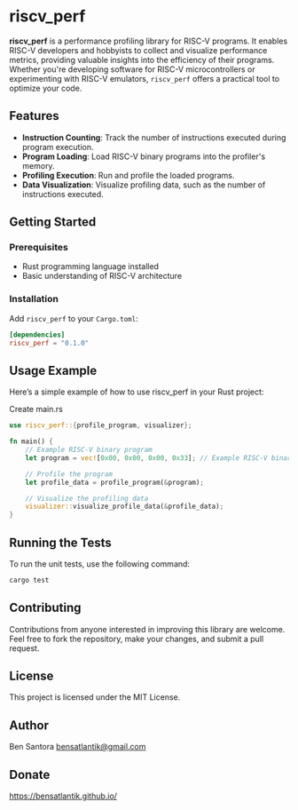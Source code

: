# riscv_perf

**riscv_perf** is a performance profiling library for RISC-V programs. It enables RISC-V developers and hobbyists to collect and visualize performance metrics, providing valuable insights into the efficiency of their programs. Whether you're developing software for RISC-V microcontrollers or experimenting with RISC-V emulators, `riscv_perf` offers a practical tool to optimize your code.

## Features
- **Instruction Counting**: Track the number of instructions executed during program execution.
- **Program Loading**: Load RISC-V binary programs into the profiler's memory.
- **Profiling Execution**: Run and profile the loaded programs.
- **Data Visualization**: Visualize profiling data, such as the number of instructions executed.

## Getting Started
### Prerequisites
- Rust programming language installed
- Basic understanding of RISC-V architecture

### Installation
Add `riscv_perf` to your `Cargo.toml`:
```toml
[dependencies]
riscv_perf = "0.1.0"
```
## Usage Example
Here’s a simple example of how to use riscv_perf in your Rust project:

Create main.rs
```rust
use riscv_perf::{profile_program, visualizer};

fn main() {
    // Example RISC-V binary program
    let program = vec![0x00, 0x00, 0x00, 0x33]; // Example RISC-V binary

    // Profile the program
    let profile_data = profile_program(&program);

    // Visualize the profiling data
    visualizer::visualize_profile_data(&profile_data);
}
```
## Running the Tests
To run the unit tests, use the following command:
```sh
cargo test
```
## Contributing
Contributions from anyone interested in improving this library are welcome. Feel free to fork the repository, make your changes, and submit a pull request.

## License
This project is licensed under the MIT License.

## Author
Ben Santora <bensatlantik@gmail.com>

## Donate
https://bensatlantik.github.io/

